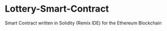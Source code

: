 # Lottery-Smart-Contract
Smart Contract written in Solidity (Remix IDE) for the Ethereum Blockchain
